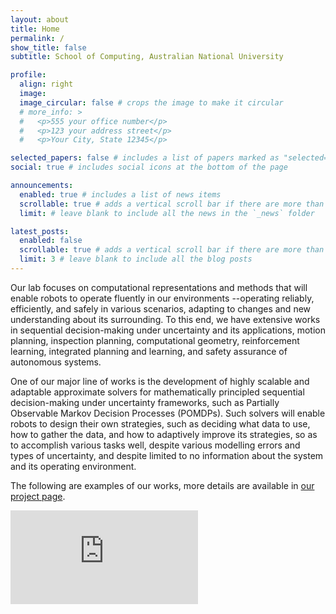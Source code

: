 ```yaml
---
layout: about
title: Home
permalink: /
show_title: false
subtitle: School of Computing, Australian National University

profile:
  align: right
  image: 
  image_circular: false # crops the image to make it circular
  # more_info: >
  #   <p>555 your office number</p>
  #   <p>123 your address street</p>
  #   <p>Your City, State 12345</p>

selected_papers: false # includes a list of papers marked as "selected={true}"
social: true # includes social icons at the bottom of the page

announcements:
  enabled: true # includes a list of news items
  scrollable: true # adds a vertical scroll bar if there are more than 3 news items
  limit: # leave blank to include all the news in the `_news` folder

latest_posts:
  enabled: false
  scrollable: true # adds a vertical scroll bar if there are more than 3 new posts items
  limit: 3 # leave blank to include all the blog posts
---
```

<p class="text-justify">
Our lab focuses on computational representations and methods that will enable robots to operate fluently in our environments --operating reliably, efficiently, and safely in various scenarios, adapting to changes and new understanding about its surrounding. To this end, we have extensive works in sequential decision-making under uncertainty and its applications, motion planning, inspection planning, computational geometry, reinforcement learning, integrated planning and learning, and safety assurance of autonomous systems. 
</p>

<p class="text-justify">
One of our major line of works is the development of highly scalable and adaptable approximate solvers for mathematically principled sequential decision-making under uncertainty frameworks, such as Partially Observable Markov Decision Processes (POMDPs). Such solvers will enable robots to design their own strategies, such as deciding what data to use, how to gather the data, and how to adaptively improve its strategies, so as to accomplish various tasks well, despite various modelling errors and types of uncertainty, and despite limited to no information about the system and its operating environment. 
</p>

<p class="text-justify">
The following are examples of our works, more details are available in <a href="https://rdllab.github.io/project/">our project page</a>.
</p>

<div class="container">
  <div class="row justify-content-center">
    <div class="col-md-9 mb-3">
      <div class="embed-responsive embed-responsive-16by9">
        <iframe class="embed-responsive-item" src="https://www.youtube.com/embed/Z2-lOzrJbmU?si=1JbLV0yBgdo8uJjp" title="YouTube video player" frameborder="0" allow="accelerometer; autoplay; clipboard-write; encrypted-media; gyroscope; picture-in-picture; web-share" referrerpolicy="strict-origin-when-cross-origin" allowfullscreen></iframe>
      </div>
    </div>
  </div>
</div>

<br><br>
